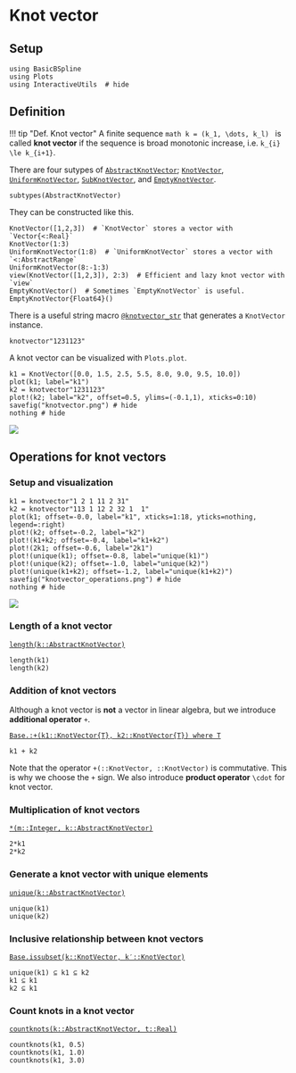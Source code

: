 # Knot vector

## Setup
```@example math_knotvector
using BasicBSpline
using Plots
using InteractiveUtils  # hide
```

## Definition

!!! tip "Def.  Knot vector"
    A finite sequence
    ```math
    k = (k_1, \dots, k_l)
    ```
    is called **knot vector** if the sequence is broad monotonic increase, i.e. ``k_{i} \le k_{i+1}``.

There are four sutypes of [`AbstractKnotVector`](@ref); [`KnotVector`](@ref), [`UniformKnotVector`](@ref), [`SubKnotVector`](@ref), and [`EmptyKnotVector`](@ref).

```@repl math_knotvector
subtypes(AbstractKnotVector)
```

They can be constructed like this.

```@repl math_knotvector
KnotVector([1,2,3])  # `KnotVector` stores a vector with `Vector{<:Real}`
KnotVector(1:3)
UniformKnotVector(1:8)  # `UniformKnotVector` stores a vector with `<:AbstractRange`
UniformKnotVector(8:-1:3)
view(KnotVector([1,2,3]), 2:3)  # Efficient and lazy knot vector with `view`
EmptyKnotVector()  # Sometimes `EmptyKnotVector` is useful.
EmptyKnotVector{Float64}()
```

There is a useful string macro [`@knotvector_str`](@ref) that generates a `KnotVector` instance.

```@repl math_knotvector
knotvector"1231123"
```

A knot vector can be visualized with `Plots.plot`.

```@repl math_knotvector
k1 = KnotVector([0.0, 1.5, 2.5, 5.5, 8.0, 9.0, 9.5, 10.0])
plot(k1; label="k1")
k2 = knotvector"1231123"
plot!(k2; label="k2", offset=0.5, ylims=(-0.1,1), xticks=0:10)
savefig("knotvector.png") # hide
nothing # hide
```

![](knotvector.png)

## Operations for knot vectors

### Setup and visualization

```@example math_knotvector
k1 = knotvector"1 2 1 11 2 31"
k2 = knotvector"113 1 12 2 32 1  1"
plot(k1; offset=-0.0, label="k1", xticks=1:18, yticks=nothing, legend=:right)
plot!(k2; offset=-0.2, label="k2")
plot!(k1+k2; offset=-0.4, label="k1+k2")
plot!(2k1; offset=-0.6, label="2k1")
plot!(unique(k1); offset=-0.8, label="unique(k1)")
plot!(unique(k2); offset=-1.0, label="unique(k2)")
plot!(unique(k1+k2); offset=-1.2, label="unique(k1+k2)")
savefig("knotvector_operations.png") # hide
nothing # hide
```

![](knotvector_operations.png)

### Length of a knot vector

[`length(k::AbstractKnotVector)`](@ref)

```@repl math_knotvector
length(k1)
length(k2)
```

### Addition of knot vectors

Although a knot vector is **not** a vector in linear algebra, but we introduce **additional operator** ``+``.

[`Base.:+(k1::KnotVector{T}, k2::KnotVector{T}) where T`](@ref)

```@repl math_knotvector
k1 + k2
```

Note that the operator `+(::KnotVector, ::KnotVector)` is commutative.
This is why we choose the ``+`` sign.
We also introduce **product operator** ``\cdot`` for knot vector.

### Multiplication of knot vectors

[`*(m::Integer, k::AbstractKnotVector)`](@ref)

```@repl math_knotvector
2*k1
2*k2
```

### Generate a knot vector with unique elements

[`unique(k::AbstractKnotVector)`](@ref)

```@repl math_knotvector
unique(k1)
unique(k2)
```

### Inclusive relationship between knot vectors

[`Base.issubset(k::KnotVector, k′::KnotVector)`](@ref)

```@repl math_knotvector
unique(k1) ⊆ k1 ⊆ k2
k1 ⊆ k1
k2 ⊆ k1
```

### Count knots in a knot vector

[`countknots(k::AbstractKnotVector, t::Real)`](@ref)

```@repl math_knotvector
countknots(k1, 0.5)
countknots(k1, 1.0)
countknots(k1, 3.0)
```
